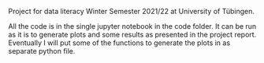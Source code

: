 Project for data literacy Winter Semester 2021/22 at University of Tübingen. 

All the code is in the single jupyter notebook in the code folder. It can be run as it is to generate plots and some results as presented in the project report.
Eventually I will put some of the functions to generate the plots in as separate python file.



